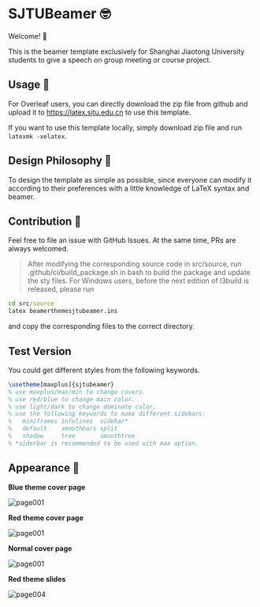 # SJTUBeamer 🤓

Welcome! 🥳

This is the beamer template exclusively for Shanghai Jiaotong University students to give a speech on group meeting or course project.

## Usage 🧰

For Overleaf users, you can directly download the zip file from github and upload it to https://latex.sjtu.edu.cn to use this template.

If you want to use this template locally, simply download zip file and run `latexmk -xelatex`.

## Design Philosophy 💭

To design the template as simple as possible, since everyone can modify it according to their preferences with a little knowledge of LaTeX syntax and beamer.

## Contribution 👷

Feel free to file an issue with GitHub Issues. At the same time, PRs are always welcomed.

> After modifying the corresponding source code in src/source, run .github/ci/build_package.sh in bash to build the package and update the sty files.
> For Windows users, before the next edition of l3build is released, please run
```cmd
cd src/source
latex beamerthemesjtubeamer.ins
```
and copy the corresponding files to the correct directory.

## Test Version

You could get different styles from the following keywords.
```latex
\usetheme[maxplus]{sjtubeamer}
% use maxplus/max/min to change covers.
% use red/blue to change main color.
% use light/dark to change dominate color.
% use the following keywords to make different sidebars:
%   miniframes infolines  sidebar*
%   default    smoothbars split	 
%   shadow     tree       smoothtree
% *siderbar is recommended to be used with max option.
```

## Appearance 🧐

**Blue theme cover page**

![page001](https://user-images.githubusercontent.com/4198311/119085675-be619a80-ba36-11eb-878f-609b2882dc35.png)

**Red theme cover page**

![page001](https://user-images.githubusercontent.com/4198311/119085697-c7526c00-ba36-11eb-8a70-296f8f36c2d6.png)

**Normal cover page**

![page001](https://user-images.githubusercontent.com/4198311/118810621-aa0a8a00-b8de-11eb-907e-6342c156ea53.png)

**Red theme slides**

![page004](https://user-images.githubusercontent.com/4198311/118810609-a70f9980-b8de-11eb-84b3-68918c905817.png)
